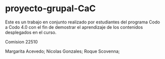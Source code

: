 # proyecto-grupal-CaC

Este es un trabajo en conjunto realizado por estudiantes del programa Codo a Codo 4.0 con el fin de demostrar el aprendizaje de los contenidos desplegados en el curso.

Comision 22510

Margarita Acevedo;
Nicolas Gonzales;
Roque Scovenna;
 
